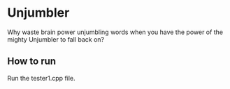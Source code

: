 # Unjumbler
Why waste brain power unjumbling words when you have the power of the mighty Unjumbler to fall back on?

## How to run
Run the tester1.cpp file.
